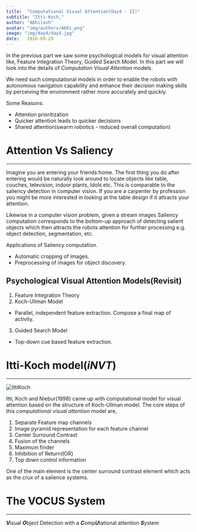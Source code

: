 ```yaml
---
title:  "Computational Visual Attention(Day4 - II)"
subtitle: "Itti-Koch,"
author: "Abhilash"
avatar: "img/authors/Abhi.png"
image: "img/day4/day4.jpg"
date:   2016-09-29
---
```


In the previous part we saw some psychological models for visual attention like, Feature Integration Theory, Guided Search Model. In this part we will look into the details of _Computation Visual Attention_ models.

We need such computational models in order to enable the robots with autonomous navigation capability and enhance their decision making skills by perceiving the environment rather more accurately and quickly.

Some Reasons:

* Attention prioritization
* Quicker attention leads to quicker decisions
* Shared attention(swarm robotics - reduced overall computation)

# Attention Vs Saliency
---
Imagine you are entering your friends home. The first thing you do after entering would be naturally look around to locate objects like table, couches, television,  indoor plants, Idols etc. This is comparable to the saliency detection in computer vision. If you are a carpenter by profession you might be more interested in looking at the table design if it attracts your attention.

Likewise in a computer vision problem, given a stream images Saliency computation corresponds to the bottom-up approach of detecting salient objects which then attracts the robots attention for further processing e.g. object detection, segmentation, etc.

Applications of Saliency computation.

- Automatic cropping of images.
- Preprocessing of images for object discovery.

## Psychological Visual Attention Models(Revisit)

1. Feature Integration Theory
2. Koch-Ullman Model
  * Parallel, independent feature extraction. Compose a final map of activity.
3. Guided Search Model
  * Top-down cue based feature extraction.

# Itti-Koch model(_iNVT_)
---

![IttiKoch](img/day4/IttiKoch.png)

Itti, Koch and Niebur(1998) came up with computational model for visual attention based on the structure of Koch-Ullman model. The core steps of this _computational visual attention_ model are,

1. Separate Feature map channels
2. Image pyramid representation for each feature channel
3. Center Surround Contrast
4. Fusion of the channels
5. Maximum finder
6. Inhibition of Return(IOR)
7. Top down control information

One of the main element is the center surround contrast element which acts as the crux of a salience systems.

# The VOCUS System
---

<em>__V__</em>isual <em>__O__</em>bject Detection with a <em>__C__</em>omp<em>__U__</em>tational attention <em>__S__</em>ystem
